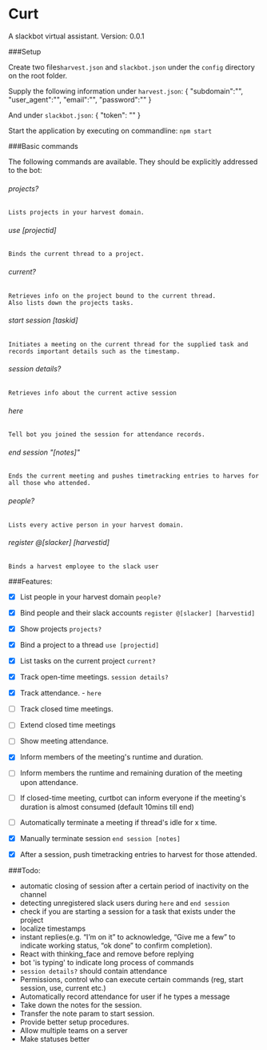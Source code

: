 # Curt
A slackbot virtual assistant. Version: 0.0.1

###Setup

Create two files`harvest.json` and `slackbot.json` under the `config` directory on the root folder.

Supply the following information under `harvest.json`:
    {
       "subdomain":"",
       "user_agent":"",
       "email":"",
       "password":""
     }

And under `slackbot.json`:
    {
         "token": ""
    }

Start the application by executing on commandline: ```npm start```

###Basic commands

The following commands are available. They should be explicitly addressed to the bot:
###### projects?
    Lists projects in your harvest domain.
###### use [projectid]
    Binds the current thread to a project.
###### current?
    Retrieves info on the project bound to the current thread.
    Also lists down the projects tasks.
###### start session [taskid]
    Initiates a meeting on the current thread for the supplied task and records important details such as the timestamp.
###### session details?
    Retrieves info about the current active session
###### here
    Tell bot you joined the session for attendance records.
###### end session "[notes]"
    Ends the current meeting and pushes timetracking entries to harves for all those who attended.
###### people?
    Lists every active person in your harvest domain.
###### register @[slacker] [harvestid]
    Binds a harvest employee to the slack user


###Features:
- [x] List people in your harvest domain ```people?```
- [x] Bind people and their slack accounts ```register @[slacker] [harvestid]```
- [x] Show projects ```projects?```
- [x] Bind a project to a thread ```use [projectid]```
- [x] List tasks on the current project ```current?```
- [x] Track open-time meetings. ```session details?```
- [x] Track attendance. - ```here```
- [ ] Track closed time meetings.
- [ ] Extend closed time meetings
- [ ] Show meeting attendance.
- [x] Inform members of the meeting's runtime and duration.
- [ ] Inform members the runtime and remaining duration of the meeting upon attendance.
- [ ] If closed-time meeting, curtbot can inform everyone if the meeting's duration is almost consumed (default 10mins till end)
- [ ] Automatically terminate a meeting if thread's idle for x time.
- [x] Manually terminate session ```end session [notes]```
- [x] After a session, push timetracking entries to harvest for those attended.


###Todo:
- automatic closing of session after a certain period of inactivity on the channel
- detecting unregistered slack users during `here` and `end session`
- check if you are starting a session for a task that exists under the project
- localize timestamps
- instant replies(e.g. “I’m on it” to acknowledge, “Give me a few” to indicate working status, “ok done” to confirm completion).
- React with thinking_face and remove before replying
- bot 'is typing' to indicate long process of commands
- `session details?` should contain attendance
- Permissions, control who can execute certain commands (reg, start session, use, current etc.)
- Automatically record attendance for user if he types a message
- Take down the notes for the session.
- Transfer the note param to start session.
- Provide better setup procedures.
- Allow multiple teams on a server
- Make statuses better


